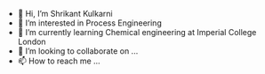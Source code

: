 - 👋 Hi, I’m Shrikant Kulkarni
- 👀 I’m interested in Process Engineering
- 🌱 I’m currently learning Chemical engineering at Imperial College London
- 💞️ I’m looking to collaborate on ...
- 📫 How to reach me ...

<!---
Shrikant0402/Shrikant0402 is a ✨ special ✨ repository because its `README.md` (this file) appears on your GitHub profile.
You can click the Preview link to take a look at your changes.
--->
